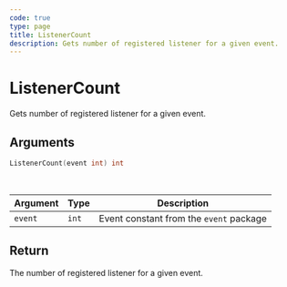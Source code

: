 ```yaml
---
code: true
type: page
title: ListenerCount
description: Gets number of registered listener for a given event.
---
```


# ListenerCount

Gets number of registered listener for a given event.

## Arguments

```go
ListenerCount(event int) int
```

<br/>

| Argument   | Type     | Description      |
| ---------- | -------- | -------- |
| `event`    | `int` | Event constant from the `event` package |

## Return

The number of registered listener for a given event.